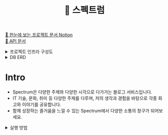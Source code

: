 <h1 align="middle">🌈 스펙트럼</h1>
<br/>

[📜 한눈에 보는 프로젝트 문서 Notion](https://meenzino.notion.site/Spectrum-7d3b3be6f54247809a3ba7a4325afe39)
<br/>
[📑 API 문서](https://minzino.github.io/spectrum/src/main/resources/static/docs/index.html)

<details>
<summary>프로젝트 인프라 구성도</summary>
<div markdown="1">

![](https://meenzino.notion.site/image/https%3A%2F%2Fs3-us-west-2.amazonaws.com%2Fsecure.notion-static.com%2F85387fcd-4cea-47e9-bfa6-661795c5f727%2FDraw.jpeg?table=block&id=bd624f0d-863e-44d4-9f8b-4060c945aa8b&spaceId=9d32437f-ad77-480c-94b0-229d3642279b&width=2000&userId=&cache=v2)
</div>
</details>

<details>
<summary>DB ERD</summary>
<div markdown="1">

![](https://meenzino.notion.site/image/https%3A%2F%2Fs3-us-west-2.amazonaws.com%2Fsecure.notion-static.com%2F20c9487e-d688-40a7-87e3-8d1c5781be3a%2FUntitled.png?table=block&id=500a019b-ea77-477b-bfcc-9ef63d787edb&spaceId=9d32437f-ad77-480c-94b0-229d3642279b&width=1490&userId=&cache=v2)
</div>
</details>

# Intro
- Spectrum은 다양한 주제와 다양한 시각으로 다가가는 블로그 서비스입니다.
- IT 기술, 문화, 취미 등 다양한 주제를 다루며, 저의 생각과 경험을 바탕으로 각종 회고와 이야기를 공유합니다.
- 함께 성장하는 즐거움을 느낄 수 있는 Spectrum에서 다양한 소통의 창구가 되어보세요.

<details>
<summary>실행 방법</summary>
<div markdown="1">

Spring 애플리케이션과 함께 Prometheus와 Grafana를 사용하여 모니터링을 설정하는 방법docker-compose.yml 파일을 사용하여 서비스를 간단하게 시작할 수 있습니다.

## 사전 요구 사항
Docker와 Docker Compose가 설치되어 있는지 확인하세요. 설치되어 있지 않다면, Docker 및 Docker Compose의 공식 문서를 참조하여 설치하세요.

## 실행 방법
프로젝트를 로컬 시스템에 복제합니다.

``` bash
git clone https://github.com/Minzino/spectrum.git
```
```bash
cd spectrum/platform
```

## Docker Compose를 사용하여 서비스를 시작합니다.

```bash
docker-compose up -d
```
이 명령은 Docker Compose로 정의된 모든 서비스를 데몬 모드에서 시작합니다.

## 서비스가 실행되는지 확인합니다.
Spring 애플리케이션: http://localhost:8080
<br>
Prometheus: http://localhost:9090
<br>
Grafana: http://localhost:3000

## 모니터링을 할 경우
Grafana에 로그인하고 대시보드를 설정합니다.

1. 기본 사용자 이름과 암호로 로그인합니다. (기본값: admin / admin)
2. 메뉴에서 Configuratino -> Data Sources로 들어갑니다.
3. Add new data source 버튼을 클릭 
4. Prometheus 데이터 소스를 추가합니다. URL로 http://prometheus:9090를 사용합니다.
5. 새 대시보드를 만들거나 기존 대시보드를 가져와서 데이터를 시각화합니다.<br>
6. 대시보드는 Dashboards -> Import에 Import via grafana.com에 `6756`id값을 적어줍니다.
7. load하고 직접 추가한 prometheus를 선택 후 import 하면 대시보드 구성이 끝납니다.
8. 작업이 완료되면 Docker Compose를 사용하여 서비스를 중지 및 제거합니다.
```bash
docker-compose down
```
</div>
</details>
